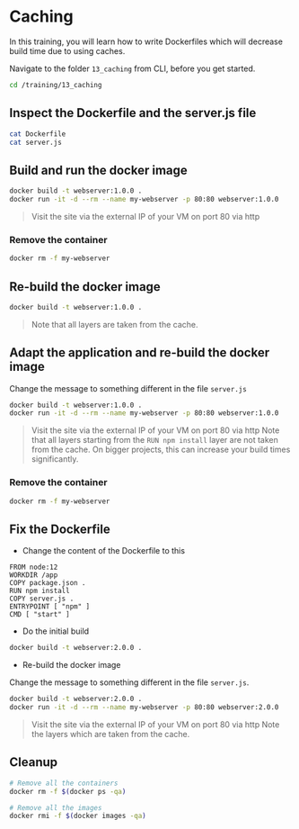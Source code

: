 # Caching

In this training, you will learn how to write Dockerfiles which will decrease build time due to using caches.

Navigate to the folder `13_caching` from CLI, before you get started.

```bash
cd /training/13_caching
```

## Inspect the Dockerfile and the server.js file

```bash
cat Dockerfile
cat server.js
```

## Build and run the docker image

```bash
docker build -t webserver:1.0.0 .
docker run -it -d --rm --name my-webserver -p 80:80 webserver:1.0.0
```

> Visit the site via the external IP of your VM on port 80 via http

### Remove the container

```bash
docker rm -f my-webserver
```

## Re-build the docker image

```bash
docker build -t webserver:1.0.0 .
```

> Note that all layers are taken from the cache.

## Adapt the application and re-build the docker image

Change the message to something different in the file `server.js`

```bash
docker build -t webserver:1.0.0 .
docker run -it -d --rm --name my-webserver -p 80:80 webserver:1.0.0
```

> Visit the site via the external IP of your VM on port 80 via http
> Note that all layers starting from the `RUN npm install` layer are not taken from the cache. On bigger projects, this can increase your build times significantly.

### Remove the container

```bash
docker rm -f my-webserver
```

## Fix the Dockerfile

- Change the content of the Dockerfile to this

```docker
FROM node:12
WORKDIR /app
COPY package.json .
RUN npm install
COPY server.js .
ENTRYPOINT [ "npm" ]
CMD [ "start" ]
```

- Do the initial build

```bash
docker build -t webserver:2.0.0 .
```

- Re-build the docker image

Change the message to something different in the file `server.js`.

```bash
docker build -t webserver:2.0.0 .
docker run -it -d --rm --name my-webserver -p 80:80 webserver:2.0.0
```

> Visit the site via the external IP of your VM on port 80 via http
> Note the layers which are taken from the cache.

## Cleanup

```bash
# Remove all the containers
docker rm -f $(docker ps -qa)

# Remove all the images
docker rmi -f $(docker images -qa)
```
